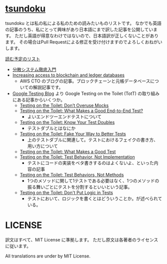 # [tsundoku](https://ryosan-470.github.io/tsundoku)
tsundoku とは私の私による私のための読みたいものリストです。
なかでも英語の記事のうち、私にとって興味があり日本語にまで訳した記事を公開しています。
ただし英語が得意なわけではないので、日本語訳が正しくないことがあります。
その場合はPull Requestによる修正を受け付けますのでよろしくおねがいします。


[読む予定のリスト](https://github.com/ryosan-470/tsundoku/projects/1)

- [分散システム徹底入門](./A_Thorough_Introduction_to_Distributed_Systems.md)
- [Increasing access to blockchain and ledger databases](./Increasing_access_to_blockchain_and_ledger_databases.md)
    - AWS CTO のブログの記事。ブロックチェーンと元帳データベースについての解説記事です。
- [Google Testing  Blog](https://testing.googleblog.com/) より Google Testing on the Toilet (TotT) の取り組みにある記事からいくつか。
    - [Testing on the Toilet: Don’t Overuse Mocks](./TotT/Testing_on_the_Toilet_Dont_Overuse_Mocks.md)
    - [Testing on the Toilet: What Makes a Good End-to-End Test?](./TotT/Testing_on_the_Toilet_What_Makes_a_Good_End-to-End_Test.md)
        - よいエンドツーエンドテストについて
    - [Testing on the Toilet: Know Your Test Doubles](./TotT/Testing_on_the_Toilet_Know_Your_Test_Doubles.md)
        - テストダブルとはなにか
    - [Testing on the Toilet: Fake Your Way to Better Tests](./TotT/Testing_on_the_Toilet_Fake_Your_Way_to_Better_Test.md)
        - 上のテストダブルに関連して。テストにおけるフェイクの書き方、用い方について
    - [Testing on the Toilet: What Makes a Good Test](./TotT/Testing_on_the_Toilet_What_Makes_a_Good_Test.md)
    - [Testing on the Toilet: Test Behavior, Not Implementation](./TotT/Testing_on_the_Toilet_Test_Behavior_Not_Implementation.md)
        - テストにコードの実装をベタ書きするのはよくないよ、といった内容の記事
    - [Testing on the Toilet: Test Behaviors, Not Methods](./TotT/Testing_on_the_Toilet_Test_Behaviors_Not_Methods.md)
        - 1つのメソッドに関して1テストである必要はなく、1つのメソッドの振る舞いごとにテストを分割するといいという記事。
    - [Testing on the Toilet: Don't Put Logic in Tests](./TotT/Testing_on_the_Toilet_Don_t_Put_Logic_in_Tests.md)
        - テストにおいて、ロジックを書くとはどういうことか。が述べられている。

# LICENSE
訳文はすべて、MIT License に準拠します。
ただし原文は各著者のライセンスに従います。

All translations are under by MIT License.
